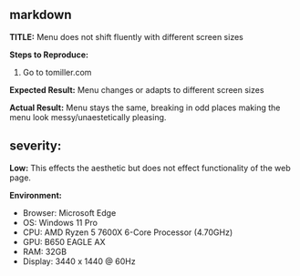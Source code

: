 ## markdown

**TITLE:** Menu does not shift fluently with different screen sizes

**Steps to Reproduce:**
1. Go to tomiller.com

**Expected Result:**
Menu changes or adapts to different screen sizes

**Actual Result:**
Menu stays the same, breaking in odd places making the menu look messy/unaestetically pleasing.

## severity: 
**Low:** 
This effects the aesthetic but does not effect functionality of the web page.

**Environment:**
- Browser: Microsoft Edge
- OS: Windows 11 Pro
- CPU: AMD Ryzen 5 7600X 6-Core Processor (4.70GHz)
- GPU: B650 EAGLE AX
- RAM: 32GB
- Display: 3440 x 1440 @ 60Hz
